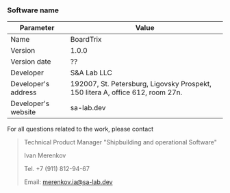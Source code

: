 ### Software name
| Parameter           | Value                                                                          |
| ------------------- | ------------------------------------------------------------------------------ |
| Name                | BoardTrix                                                                      |
| Version             | 1.0.0                                                                          |
| Version date        | ??                                                                             |
| Developer           | S&A Lab LLC                                                                    |
| Developer's address | 192007, St. Petersburg, Ligovsky Prospekt, 150 litera A, office 612, room 27n. |
| Developer's website | sa-lab.dev                                                                     |

For all questions related to the work, please contact
> Technical Product Manager "Shipbuilding and operational Software"
>
> Ivan Merenkov 
> 
> Tel. +7 (911) 812-94-67
>
> Email: merenkov.ia@sa-lab.dev